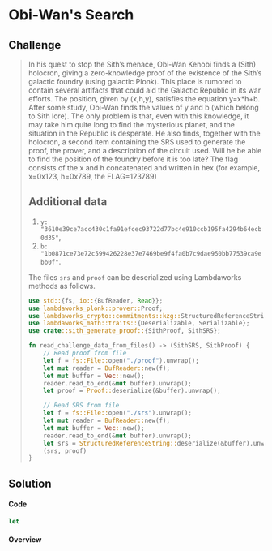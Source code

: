 # Obi-Wan's Search

## Challenge

> In his quest to stop the Sith’s menace, Obi-Wan Kenobi finds a (Sith) holocron, giving a zero-knowledge proof of the existence of the Sith’s galactic foundry (using galactic Plonk). This place is rumored to contain several artifacts that could aid the Galactic Republic in its war efforts. The position, given by (x,h,y), satisfies the equation y=x*h+b. After some study, Obi-Wan finds the values of y and b (which belong to Sith lore). The only problem is that, even with this knowledge, it may take him quite long to find the mysterious planet, and the situation in the Republic is desperate. He also finds, together with the holocron, a second item containing the SRS used to generate the proof, the prover, and a description of the circuit used. Will he be able to find the position of the foundry before it is too late? The flag consists of the x and h concatenated and written in hex (for example, x=0x123, h=0x789, the FLAG=123789)
>
> ## Additional data
>
> 1. `y: "3610e39ce7acc430c1fa91efcec93722d77bc4e910ccb195fa4294b64ecb0d35"`,
> 2. `b: "1b0871ce73e72c599426228e37e7469be9f4fa0b7c9dae950bb77539ca9ebb0f"`.
>
> The files `srs` and `proof` can be deserialized using Lambdaworks methods as follows.
>
> ```rust
> use std::{fs, io::{BufReader, Read}};
> use lambdaworks_plonk::prover::Proof;
> use lambdaworks_crypto::commitments::kzg::StructuredReferenceString;
> use lambdaworks_math::traits::{Deserializable, Serializable};
> use crate::sith_generate_proof::{SithProof, SithSRS};
> 
> fn read_challenge_data_from_files() -> (SithSRS, SithProof) {
>     // Read proof from file
>     let f = fs::File::open("./proof").unwrap();
>     let mut reader = BufReader::new(f);
>     let mut buffer = Vec::new();
>     reader.read_to_end(&mut buffer).unwrap();
>     let proof = Proof::deserialize(&buffer).unwrap();
> 
>     // Read SRS from file
>     let f = fs::File::open("./srs").unwrap();
>     let mut reader = BufReader::new(f);
>     let mut buffer = Vec::new();
>     reader.read_to_end(&mut buffer).unwrap();
>     let srs = StructuredReferenceString::deserialize(&buffer).unwrap();
>     (srs, proof)
> }
> ```

## Solution



#### Code

```rust
let
```

#### Overview

